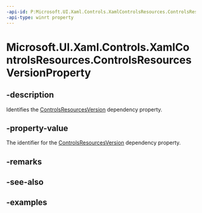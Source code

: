 ```yaml
---
-api-id: P:Microsoft.UI.Xaml.Controls.XamlControlsResources.ControlsResourcesVersionProperty
-api-type: winrt property
---
```


# Microsoft.UI.Xaml.Controls.XamlControlsResources.ControlsResourcesVersionProperty

<!--
public static Windows.UI.Xaml.DependencyProperty ControlsResourcesVersionProperty { get; }
-->


## -description

Identifies the [ControlsResourcesVersion](xamlcontrolsresources_controlsresourcesversion.md) dependency property.

## -property-value

The identifier for the [ControlsResourcesVersion](xamlcontrolsresources_controlsresourcesversion.md) dependency property.

## -remarks

## -see-also

## -examples



